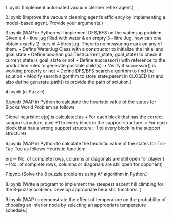 
1.ipynb	(Implement automated vacuum cleaner reflex agent.)

2.ipynb	(Improve the vacuum cleaning agent’s efficiency by implementing a model-based agent. Provide your arguments.)

3.ipynb	(WAP in Python will implement DFS/BFS on the water jug problem.
Given a 4 - litre jug filled with water & an empty 3 - litre Jug, how can one obtain exactly 2 liters in 4 litres jug. There is no measuring mark on any of them.
•	Define WaterJug Class with a constructor to initialize the initial and goal state
•	Define boolean goalTest(current_state, goal_state) to check if current_state is goal_state or not
•	Define successor() with reference to the production rules to generate possible child(s).
•	Verify if successor() is working properly or not
•	Define DFS/BFS search algorithm to find the solution
•	Modify search algorithm to store state,parent in CLOSED list and also define generate_path() to provide the path of solution.)

4.ipynb	(n-Puzzle)

5.ipynb	(WAP in Python to calculate the heuristic value of the states for Blocks World Problem as follows
  
Global heuristic: e(p) is calculated as
•	For each block that has the correct support structure, give +1 to every block in the support structure. 
•	For each block that has a wrong support structure: -1 to every block in the support structure)

6.ipynb	(WAP in Python to calculate the heuristic value of the states for Tic-Tac-Toe as follows
Heuristic function:


e(p)= No. of complete rows, columns or diagonals are still open for player ) – (No. of complete rows, columns or diagonals are still open for  opponent)

7.ipynb	(Solve the 8 puzzle problems using A* algorithm in Python.)

8.ipynb	(Write a program to implement the steepest ascent hill climbing for the 8-puzzle problem. Develop appropriate heuristic functions. )

9.ipynb	(WAP to demonstrate the effect of temperature on the probability of choosing an inferior node by selecting an appropriate temperature schedule.)

